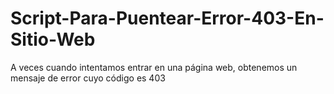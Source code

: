 # Script-Para-Puentear-Error-403-En-Sitio-Web
A veces cuando intentamos entrar en una página web, obtenemos un mensaje de error cuyo código es 403

